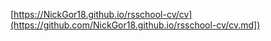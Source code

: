 [https://NickGor18.github.io/rsschool-cv/cv](https://github.com/NickGor18.github.io/rsschool-cv/cv.md])
